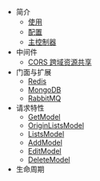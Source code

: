 * 简介
    * [使用](/)
    * [配置](config)
    * [主控制器](base)
* 中间件
    * [CORS 跨域资源共享](middleware/cors)
* 门面与扩展
    * [Redis](facade/redis)
    * [MongoDB](facade/mongodb)
    * [RabbitMQ](facade/rabbitmq)
* 请求特性
    * [GetModel](sql/get)
    * [OriginListsModel](sql/originLists)
    * [ListsModel](sql/lists)
    * [AddModel](sql/add)
    * [EditModel](sql/edit)
    * [DeleteModel](sql/delete)
* 生命周期